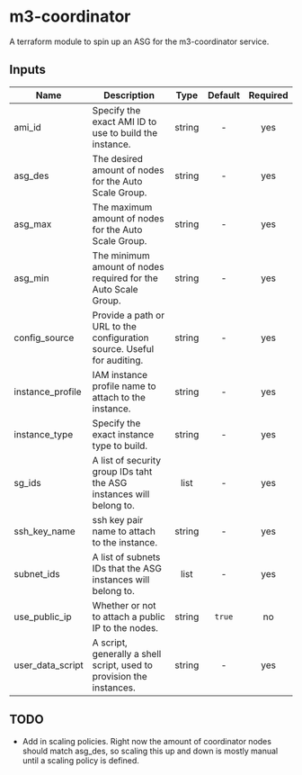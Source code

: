 # m3-coordinator

A terraform module to spin up an ASG for the m3-coordinator service.

## Inputs

| Name | Description | Type | Default | Required |
|------|-------------|:----:|:-----:|:-----:|
| ami_id | Specify the exact AMI ID to use to build the instance. | string | - | yes |
| asg_des | The desired amount of nodes for the Auto Scale Group. | string | - | yes |
| asg_max | The maximum amount of nodes for the Auto Scale Group. | string | - | yes |
| asg_min | The minimum amount of nodes required for the Auto Scale Group. | string | - | yes |
| config_source | Provide a path or URL to the configuration source. Useful for auditing. | string | - | yes |
| instance_profile | IAM instance profile name to attach to the instance. | string | - | yes |
| instance_type | Specify the exact instance type to build. | string | - | yes |
| sg_ids | A list of security group IDs taht the ASG instances will belong to. | list | - | yes |
| ssh_key_name | ssh key pair name to attach to the instance. | string | - | yes |
| subnet_ids | A list of subnets IDs that the ASG instances will belong to. | list | - | yes |
| use_public_ip | Whether or not to attach a public IP to the nodes. | string | `true` | no |
| user_data_script | A script, generally a shell script, used to provision the instances. | string | - | yes |

## TODO

* Add in scaling policies. Right now the amount of coordinator nodes should match asg_des, so scaling this up and down is mostly manual until a scaling policy is defined.
